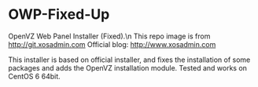 # OWP-Fixed-Up
OpenVZ Web Panel Installer (Fixed).\n
This repo image is from http://git.xosadmin.com
Official blog: http://www.xosadmin.com

This installer is based on official installer, and fixes the installation of some packages and adds the OpenVZ installation module.
Tested and works on CentOS 6 64bit.
